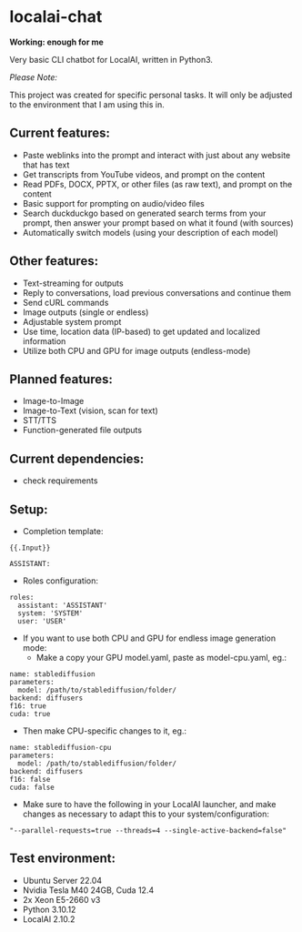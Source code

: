 # localai-chat

**Working: enough for me**


Very basic CLI chatbot for LocalAI, written in Python3.


*Please Note:*

This project was created for specific personal tasks. It will only be adjusted to the environment that I am using this in.


## Current features:
- Paste weblinks into the prompt and interact with just about any website that has text
- Get transcripts from YouTube videos, and prompt on the content
- Read PDFs, DOCX, PPTX, or other files (as raw text), and prompt on the content
- Basic support for prompting on audio/video files
- Search duckduckgo based on generated search terms from your prompt, then answer your prompt based on what it found (with sources)
- Automatically switch models (using your description of each model)


## Other features:
- Text-streaming for outputs
- Reply to conversations, load previous conversations and continue them
- Send cURL commands
- Image outputs (single or endless)
- Adjustable system prompt
- Use time, location data (IP-based) to get updated and localized information
- Utilize both CPU and GPU for image outputs (endless-mode)


## Planned features:
- Image-to-Image
- Image-to-Text (vision, scan for text)
- STT/TTS
- Function-generated file outputs


## Current dependencies:
- check requirements


## Setup:
- Completion template:

```
{{.Input}}

ASSISTANT: 
```

- Roles configuration:

```
roles:
  assistant: 'ASSISTANT'
  system: 'SYSTEM'
  user: 'USER'
```

- If you want to use both CPU and GPU for endless image generation mode:
  - Make a copy your GPU model.yaml, paste as model-cpu.yaml, eg.:

```
name: stablediffusion
parameters:
  model: /path/to/stablediffusion/folder/
backend: diffusers
f16: true
cuda: true
```

  - Then make CPU-specific changes to it, eg.:

```
name: stablediffusion-cpu
parameters:
  model: /path/to/stablediffusion/folder/
backend: diffusers
f16: false
cuda: false
```

  - Make sure to have the following in your LocalAI launcher,  and make changes as necessary to adapt this to your system/configuration:

```
"--parallel-requests=true --threads=4 --single-active-backend=false"
```

## Test environment:
- Ubuntu Server 22.04
- Nvidia Tesla M40 24GB, Cuda 12.4
- 2x Xeon E5-2660 v3
- Python 3.10.12
- LocalAI 2.10.2

